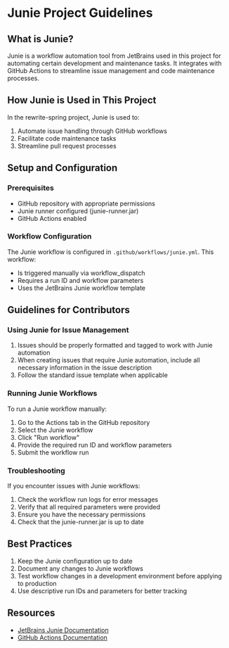 # Junie Project Guidelines

## What is Junie?

Junie is a workflow automation tool from JetBrains used in this project for automating certain development and maintenance tasks. It integrates with GitHub Actions to streamline issue management and code maintenance processes.

## How Junie is Used in This Project

In the rewrite-spring project, Junie is used to:

1. Automate issue handling through GitHub workflows
2. Facilitate code maintenance tasks
3. Streamline pull request processes

## Setup and Configuration

### Prerequisites

- GitHub repository with appropriate permissions
- Junie runner configured (junie-runner.jar)
- GitHub Actions enabled

### Workflow Configuration

The Junie workflow is configured in `.github/workflows/junie.yml`. This workflow:

- Is triggered manually via workflow_dispatch
- Requires a run ID and workflow parameters
- Uses the JetBrains Junie workflow template

## Guidelines for Contributors

### Using Junie for Issue Management

1. Issues should be properly formatted and tagged to work with Junie automation
2. When creating issues that require Junie automation, include all necessary information in the issue description
3. Follow the standard issue template when applicable

### Running Junie Workflows

To run a Junie workflow manually:

1. Go to the Actions tab in the GitHub repository
2. Select the Junie workflow
3. Click "Run workflow"
4. Provide the required run ID and workflow parameters
5. Submit the workflow run

### Troubleshooting

If you encounter issues with Junie workflows:

1. Check the workflow run logs for error messages
2. Verify that all required parameters were provided
3. Ensure you have the necessary permissions
4. Check that the junie-runner.jar is up to date

## Best Practices

1. Keep the Junie configuration up to date
2. Document any changes to Junie workflows
3. Test workflow changes in a development environment before applying to production
4. Use descriptive run IDs and parameters for better tracking

## Resources

- [JetBrains Junie Documentation](https://www.jetbrains.com/help/space/automation.html)
- [GitHub Actions Documentation](https://docs.github.com/en/actions)